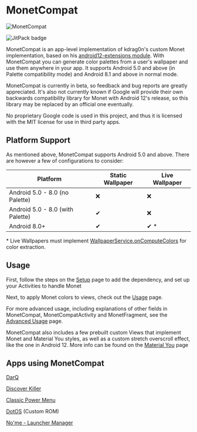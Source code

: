 # MonetCompat

![MonetCompat](https://i.imgur.com/L5ku0DLl.png)

![JitPack badge](https://jitpack.io/v/KieronQuinn/MonetCompat.svg)

MonetCompat is an app-level implementation of kdrag0n's custom Monet implementation, based on his [android12-extensions module](https://github.com/kdrag0n/android12-extensions). With MonetCompat you can generate color palettes from a user's wallpaper and use them anywhere in your app. It supports Android 5.0 and above (in Palette compatibility mode) and Android 8.1 and above in normal mode.

MonetCompat is currently in beta, so feedback and bug reports are greatly appreciated. It's also not currently known if Google will provide their own backwards compatibility library for Monet with Android 12's release, so this library may be replaced by an official one eventually.

No proprietary Google code is used in this project, and thus it is licensed with the MIT license for use in third party apps.

## Platform Support

As mentioned above, MonetCompat supports Android 5.0 and above. There are however a few of configurations to consider:

| Platform      | Static Wallpaper | Live Wallpaper |
| ------------- | ---------------- | -------------- |
| Android 5.0 - 8.0 (no Palette)  | ❌ | ❌ |
| Android 5.0 - 8.0 (with Palette) | ✔ | ❌ |
| Android 8.0+ | ✔ | ✔ * |

\* Live Wallpapers must implement [WallpaperService.onComputeColors](https://developer.android.com/reference/android/service/wallpaper/WallpaperService.Engine#onComputeColors()) for color extraction.

## Usage

First, follow the steps on the [Setup](https://github.com/KieronQuinn/MonetCompat/wiki/1:-Setup) page to add the dependency, and set up your Activities to handle Monet

Next, to apply Monet colors to views, check out the [Usage](https://github.com/KieronQuinn/MonetCompat/wiki/2:-Usage) page.

For more advanced usage, including explanations of other fields in MonetCompat, MonetCompatActivity and MonetFragment, see the [Advanced Usage](https://github.com/KieronQuinn/MonetCompat/wiki/3:-Advanced-Usage) page.

MonetCompat also includes a few prebuilt custom Views that implement Monet and Material You styles, as well as a custom stretch overscroll effect, like the one in Android 12. More info can be found on the [Material You](https://github.com/KieronQuinn/MonetCompat/wiki/4:-Material-You) page

## Apps using MonetCompat

[DarQ](https://github.com/KieronQuinn/DarQ)

[Discover Killer](https://github.com/KieronQuinn/DiscoverKiller)

[Classic Power Menu](https://github.com/KieronQuinn/ClassicPowerMenu)

[DotOS](https://www.xda-developers.com/dotos-5-2-adds-many-android-12-features/) (Custom ROM)

[No'me - Launcher Manager](https://play.google.com/store/apps/details?id=com.flea.gsd.flea)
